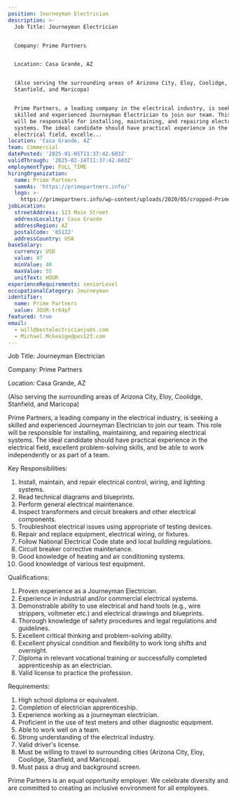 ```yaml
---
position: Journeyman Electrician
description: >-
  Job Title: Journeyman Electrician


  Company: Prime Partners


  Location: Casa Grande, AZ


  (Also serving the surrounding areas of Arizona City, Eloy, Coolidge,
  Stanfield, and Maricopa)


  Prime Partners, a leading company in the electrical industry, is seeking a
  skilled and experienced Journeyman Electrician to join our team. This role
  will be responsible for installing, maintaining, and repairing electrical
  systems. The ideal candidate should have practical experience in the
  electrical field, excelle...
location: 'Casa Grande, AZ'
team: Commercial
datePosted: '2025-01-05T11:37:42.603Z'
validThrough: '2025-02-14T11:37:42.603Z'
employmentType: FULL_TIME
hiringOrganization:
  name: Prime Partners
  sameAs: 'https://primepartners.info/'
  logo: >-
    https://primepartners.info/wp-content/uploads/2020/05/cropped-Prime-Partners-Logo-NO-BG-1-1.png
jobLocation:
  streetAddress: 123 Main Street
  addressLocality: Casa Grande
  addressRegion: AZ
  postalCode: '85122'
  addressCountry: USA
baseSalary:
  currency: USD
  value: 47
  minValue: 40
  maxValue: 55
  unitText: HOUR
experienceRequirements: seniorLevel
occupationalCategory: Journeyman
identifier:
  name: Prime Partners
  value: JOUR-tr64pf
featured: true
email:
  - will@bestelectricianjobs.com
  - Michael.Mckeaige@pes123.com
---
```




Job Title: Journeyman Electrician

Company: Prime Partners

Location: Casa Grande, AZ

(Also serving the surrounding areas of Arizona City, Eloy, Coolidge, Stanfield, and Maricopa)

Prime Partners, a leading company in the electrical industry, is seeking a skilled and experienced Journeyman Electrician to join our team. This role will be responsible for installing, maintaining, and repairing electrical systems. The ideal candidate should have practical experience in the electrical field, excellent problem-solving skills, and be able to work independently or as part of a team.

Key Responsibilities:

1. Install, maintain, and repair electrical control, wiring, and lighting systems.
2. Read technical diagrams and blueprints.
3. Perform general electrical maintenance.
4. Inspect transformers and circuit breakers and other electrical components.
5. Troubleshoot electrical issues using appropriate of testing devices.
6. Repair and replace equipment, electrical wiring, or fixtures.
7. Follow National Electrical Code state and local building regulations.
8. Circuit breaker corrective maintenance.
9. Good knowledge of heating and air conditioning systems.
10. Good knowledge of various test equipment.

Qualifications:

1. Proven experience as a Journeyman Electrician.
2. Experience in industrial and/or commercial electrical systems.
3. Demonstrable ability to use electrical and hand tools (e.g., wire strippers, voltmeter etc.) and electrical drawings and blueprints.
4. Thorough knowledge of safety procedures and legal regulations and guidelines.
5. Excellent critical thinking and problem-solving ability.
6. Excellent physical condition and flexibility to work long shifts and overnight.
7. Diploma in relevant vocational training or successfully completed apprenticeship as an electrician.
8. Valid license to practice the profession.

Requirements:

1. High school diploma or equivalent.
2. Completion of electrician apprenticeship.
3. Experience working as a journeyman electrician.
4. Proficient in the use of test meters and other diagnostic equipment.
5. Able to work well on a team.
6. Strong understanding of the electrical industry.
7. Valid driver's license.
8. Must be willing to travel to surrounding cities (Arizona City, Eloy, Coolidge, Stanfield, and Maricopa).
9. Must pass a drug and background screen.

Prime Partners is an equal opportunity employer. We celebrate diversity and are committed to creating an inclusive environment for all employees.
